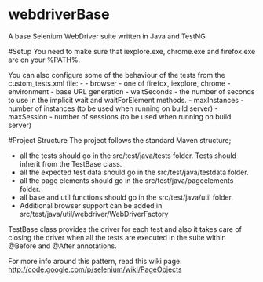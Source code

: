 # webdriverBase
A base Selenium WebDriver suite written in Java and TestNG

#Setup
You need to make sure that iexplore.exe, chrome.exe and firefox.exe are on your %PATH%.

You can also configure some of the behaviour of the tests from the custom_tests.xml file: -
    - browser - one of firefox, iexplore, chrome
	- environment - base URL generation
    - waitSeconds - the number of seconds to use in the implicit wait and waitForElement methods.
    - maxInstances - number of instances (to be used when running on build server)
	- maxSession - number of sessions (to be used when running on build server)

#Project Structure
The project follows the standard Maven structure; 
- all the tests should go in the src/test/java/tests folder. Tests should inherit from the TestBase class.
- all the expected test data should go in the src/test/java/testdata folder.
- all the page elements should go in the src/test/java/pageelements folder.
- all base and util functions should go in the src/test/java/util folder.
- Additional browser support can be added in src/test/java/util/webdriver/WebDriverFactory

TestBase class provides the driver for each test and also it takes care of closing the driver when all the tests are executed in the suite within @Before and @After annotations.

For more info around this pattern, read this wiki page: http://code.google.com/p/selenium/wiki/PageObjects